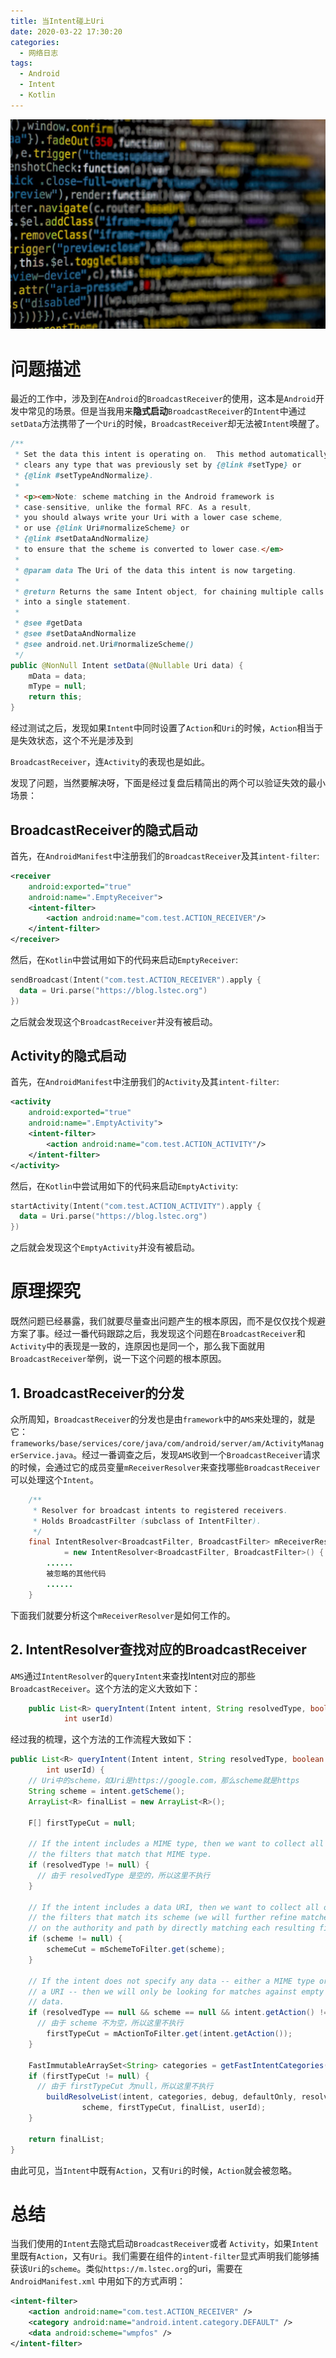```yaml
---
title: 当Intent碰上Uri
date: 2020-03-22 17:30:20
categories:
  - 网络日志
tags:
  - Android
  - Intent
  - Kotlin
---
```


![源自https://unsplash.com/](https://raw.githubusercontent.com/x13945/image-bucket/master/img/markus-spiske-70Rir5vB96U-unsplash.jpg)

# 问题描述

最近的工作中，涉及到在`Android`的`BroadcastReceiver`的使用，这本是`Android`开发中常见的场景。但是当我用来**隐式启动**`BroadcastReceiver`的`Intent`中通过`setData`方法携带了一个`Uri`的时候，`BroadcastReceiver`却无法被`Intent`唤醒了。

```java
/**
 * Set the data this intent is operating on.  This method automatically
 * clears any type that was previously set by {@link #setType} or
 * {@link #setTypeAndNormalize}.
 *
 * <p><em>Note: scheme matching in the Android framework is
 * case-sensitive, unlike the formal RFC. As a result,
 * you should always write your Uri with a lower case scheme,
 * or use {@link Uri#normalizeScheme} or
 * {@link #setDataAndNormalize}
 * to ensure that the scheme is converted to lower case.</em>
 *
 * @param data The Uri of the data this intent is now targeting.
 *
 * @return Returns the same Intent object, for chaining multiple calls
 * into a single statement.
 *
 * @see #getData
 * @see #setDataAndNormalize
 * @see android.net.Uri#normalizeScheme()
 */
public @NonNull Intent setData(@Nullable Uri data) {
    mData = data;
    mType = null;
    return this;
}
```

经过测试之后，发现如果`Intent`中同时设置了`Action`和`Uri`的时候，`Action`相当于是失效状态，这个不光是涉及到

`BroadcastReceiver`，连`Activity`的表现也是如此。

发现了问题，当然要解决呀，下面是经过复盘后精简出的两个可以验证失效的最小场景：

## BroadcastReceiver的隐式启动

首先，在`AndroidManifest`中注册我们的`BroadcastReceiver`及其`intent-filter`:

```xml
<receiver
    android:exported="true"
    android:name=".EmptyReceiver">
    <intent-filter>
        <action android:name="com.test.ACTION_RECEIVER"/>
    </intent-filter>
</receiver>
```
然后，在`Kotlin`中尝试用如下的代码来启动`EmptyReceiver`:

```kotlin
sendBroadcast(Intent("com.test.ACTION_RECEIVER").apply {
  data = Uri.parse("https://blog.lstec.org")
})
```

之后就会发现这个`BroadcastReceiver`并没有被启动。

## Activity的隐式启动

首先，在`AndroidManifest`中注册我们的`Activity`及其`intent-filter`:

```xml
<activity
    android:exported="true"
    android:name=".EmptyActivity">
    <intent-filter>
        <action android:name="com.test.ACTION_ACTIVITY"/>
    </intent-filter>
</activity>
```

然后，在`Kotlin`中尝试用如下的代码来启动`EmptyActivity`:

```kotlin
startActivity(Intent("com.test.ACTION_ACTIVITY").apply {
  data = Uri.parse("https://blog.lstec.org")
})
```

之后就会发现这个`EmptyActivity`并没有被启动。

# 原理探究

既然问题已经暴露，我们就要尽量查出问题产生的根本原因，而不是仅仅找个规避方案了事。经过一番代码跟踪之后，我发现这个问题在`BroadcastReceiver`和`Activity`中的表现是一致的，连原因也是同一个，那么我下面就用`BroadcastReceiver`举例，说一下这个问题的根本原因。

## 1. BroadcastReceiver的分发

众所周知，`BroadcastReceiver`的分发也是由`framework`中的`AMS`来处理的，就是它：`frameworks/base/services/core/java/com/android/server/am/ActivityManagerService.java`。经过一番调查之后，发现`AMS`收到一个`BroadcastReceiver`请求的时候，会通过它的成员变量`mReceiverResolver`来查找哪些`BroadcastReceiver`可以处理这个`Intent`。

```java
    /**
     * Resolver for broadcast intents to registered receivers.
     * Holds BroadcastFilter (subclass of IntentFilter).
     */
    final IntentResolver<BroadcastFilter, BroadcastFilter> mReceiverResolver
            = new IntentResolver<BroadcastFilter, BroadcastFilter>() {
        ......
        被忽略的其他代码
        ......
    }
```

下面我们就要分析这个`mReceiverResolver`是如何工作的。

## 2. IntentResolver查找对应的BroadcastReceiver

`AMS`通过`IntentResolver`的`queryIntent`来查找Intent对应的那些`BroadcastReceiver`。这个方法的定义大致如下：

```java
    public List<R> queryIntent(Intent intent, String resolvedType, boolean defaultOnly,
            int userId)
```

经过我的梳理，这个方法的工作流程大致如下：

```java
public List<R> queryIntent(Intent intent, String resolvedType, boolean defaultOnly,
        int userId) {
    // Uri中的scheme，如Uri是https://google.com，那么scheme就是https
    String scheme = intent.getScheme();
    ArrayList<R> finalList = new ArrayList<R>();

    F[] firstTypeCut = null;

    // If the intent includes a MIME type, then we want to collect all of
    // the filters that match that MIME type.
    if (resolvedType != null) {
      // 由于 resolvedType 是空的，所以这里不执行
    }

    // If the intent includes a data URI, then we want to collect all of
    // the filters that match its scheme (we will further refine matches
    // on the authority and path by directly matching each resulting filter).
    if (scheme != null) {
        schemeCut = mSchemeToFilter.get(scheme);
    }

    // If the intent does not specify any data -- either a MIME type or
    // a URI -- then we will only be looking for matches against empty
    // data.
    if (resolvedType == null && scheme == null && intent.getAction() != null) {
      // 由于 scheme 不为空，所以这里不执行
        firstTypeCut = mActionToFilter.get(intent.getAction());
    }

    FastImmutableArraySet<String> categories = getFastIntentCategories(intent);
    if (firstTypeCut != null) {
      // 由于 firstTypeCut 为null，所以这里不执行
        buildResolveList(intent, categories, debug, defaultOnly, resolvedType,
                scheme, firstTypeCut, finalList, userId);
    }

    return finalList;
}
```

由此可见，当`Intent`中既有`Action`，又有`Uri`的时候，`Action`就会被忽略。

# 总结

当我们使用的`Intent`去隐式启动`BroadcastReceiver`或者 `Activity`，如果`Intent`里既有`Action`，又有`Uri`。我们需要在组件的`intent-filter`显式声明我们能够捕获该`Uri`的`scheme`。类似`https://m.lstec.org`的uri，需要在`AndroidManifest.xml` 中用如下的方式声明：

```xml
<intent-filter>
    <action android:name="com.test.ACTION_RECEIVER" />
    <category android:name="android.intent.category.DEFAULT" />
    <data android:scheme="wmpfos" />
</intent-filter>
```
